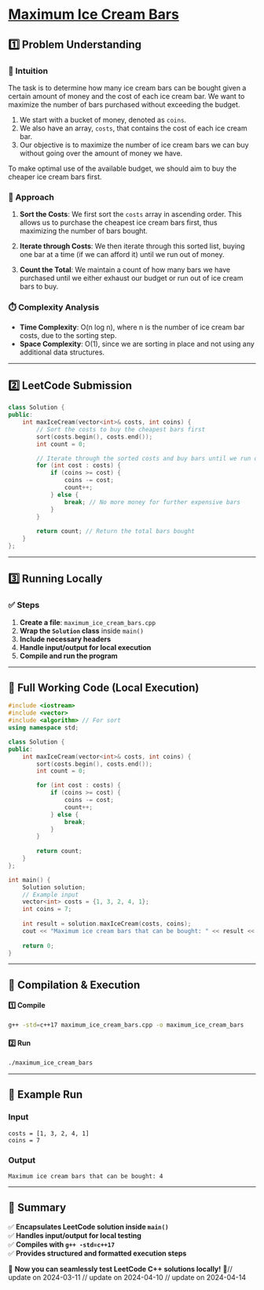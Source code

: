 # **[Maximum Ice Cream Bars](https://leetcode.com/problems/maximum-ice-cream-bars/description/)**  

## **1️⃣ Problem Understanding**  
### **📌 Intuition**  
The task is to determine how many ice cream bars can be bought given a certain amount of money and the cost of each ice cream bar. We want to maximize the number of bars purchased without exceeding the budget. 

1. We start with a bucket of money, denoted as `coins`.
2. We also have an array, `costs`, that contains the cost of each ice cream bar. 
3. Our objective is to maximize the number of ice cream bars we can buy without going over the amount of money we have.

To make optimal use of the available budget, we should aim to buy the cheaper ice cream bars first. 

### **🚀 Approach**  
1. **Sort the Costs**: We first sort the `costs` array in ascending order. This allows us to purchase the cheapest ice cream bars first, thus maximizing the number of bars bought.
  
2. **Iterate through Costs**: We then iterate through this sorted list, buying one bar at a time (if we can afford it) until we run out of money.

3. **Count the Total**: We maintain a count of how many bars we have purchased until we either exhaust our budget or run out of ice cream bars to buy.

### **⏱️ Complexity Analysis**  
- **Time Complexity**: O(n log n), where n is the number of ice cream bar costs, due to the sorting step.
- **Space Complexity**: O(1), since we are sorting in place and not using any additional data structures.

---  

## **2️⃣ LeetCode Submission**  
```cpp
class Solution {
public:
    int maxIceCream(vector<int>& costs, int coins) {
        // Sort the costs to buy the cheapest bars first
        sort(costs.begin(), costs.end());
        int count = 0;

        // Iterate through the sorted costs and buy bars until we run out of coins
        for (int cost : costs) {
            if (coins >= cost) {
                coins -= cost;
                count++;
            } else {
                break; // No more money for further expensive bars
            }
        }
        
        return count; // Return the total bars bought
    }
};  
```  

---  

## **3️⃣ Running Locally**  
### **✅ Steps**  
1. **Create a file**: `maximum_ice_cream_bars.cpp`  
2. **Wrap the `Solution` class** inside `main()`  
3. **Include necessary headers**  
4. **Handle input/output for local execution**  
5. **Compile and run the program**  

---  

## **📝 Full Working Code (Local Execution)**  
```cpp
#include <iostream>
#include <vector>
#include <algorithm> // For sort
using namespace std;

class Solution {
public:
    int maxIceCream(vector<int>& costs, int coins) {
        sort(costs.begin(), costs.end());
        int count = 0;

        for (int cost : costs) {
            if (coins >= cost) {
                coins -= cost;
                count++;
            } else {
                break;
            }
        }
        
        return count;
    }
};

int main() {
    Solution solution;
    // Example input
    vector<int> costs = {1, 3, 2, 4, 1};
    int coins = 7;
    
    int result = solution.maxIceCream(costs, coins);
    cout << "Maximum ice cream bars that can be bought: " << result << endl; // Expected output: 4
    
    return 0;
}  
```  

---  

## **🔧 Compilation & Execution**  
#### **1️⃣ Compile**  
```bash
g++ -std=c++17 maximum_ice_cream_bars.cpp -o maximum_ice_cream_bars
```  

#### **2️⃣ Run**  
```bash
./maximum_ice_cream_bars
```  

---  

## **🎯 Example Run**  
### **Input**  
```
costs = [1, 3, 2, 4, 1]
coins = 7
```  
### **Output**  
```
Maximum ice cream bars that can be bought: 4
```  

---  

## **📌 Summary**  
✅ **Encapsulates LeetCode solution inside `main()`**  
✅ **Handles input/output for local testing**  
✅ **Compiles with `g++ -std=c++17`**  
✅ **Provides structured and formatted execution steps**  

🚀 **Now you can seamlessly test LeetCode C++ solutions locally!** 🚀// update on 2024-03-11
// update on 2024-04-10
// update on 2024-04-14
